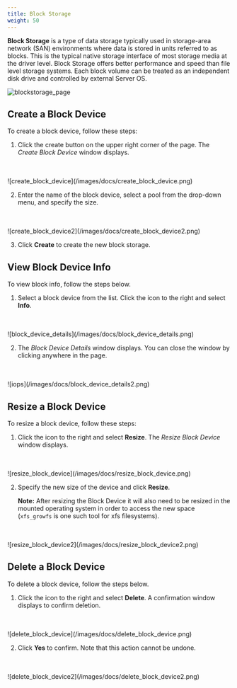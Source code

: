 ```yaml
---
title: Block Storage
weight: 50
---
```


**Block Storage** is a type of data storage typically used in storage-area network (SAN) environments where data is stored in units referred to as blocks. This is the typical native storage interface of most storage media at the driver level. Block Storage offers better performance and speed than file level storage systems. Each block volume can be treated as an independent disk drive and controlled by external Server OS.

![blockstorage_page](/images/docs/blockstorage_page.png)

## Create a Block Device

To create a block device, follow these steps:

1. Click the create button on the upper right corner of the page. The *Create Block Device* window displays.
<br />
<br />
    ![create_block_device](/images/docs/create_block_device.png)

2. Enter the name of the block device, select a pool from the drop-down menu, and specify the size.
<br />
<br />
    ![create_block_device2](/images/docs/create_block_device2.png)

3. Click **Create** to create the new block storage.

## View Block Device Info

To view block info, follow the steps below.

1. Select a block device from the list. Click the icon to the right and select **Info**.
<br />
<br />
    ![block_device_details](/images/docs/block_device_details.png)

2. The *Block Device Details* window displays. You can close the window by clicking anywhere in the page.
<br />
<br />
    ![iops](/images/docs/block_device_details2.png)

## Resize a Block Device

To resize a block device, follow these steps:

1. Click the icon to the right and select **Resize**. The *Resize Block Device* window displays.
<br />
<br />
    ![resize_block_device](/images/docs/resize_block_device.png)

2. Specify the new size of the device and click **Resize**.

	**Note:** After resizing the Block Device it will also need to be resized in the mounted operating system in order to access the new space (`xfs_growfs` is one such tool for xfs filesystems).
<br />
<br />
    ![resize_block_device2](/images/docs/resize_block_device2.png)

## Delete a Block Device

To delete a block device, follow the steps below.

1. Click the icon to the right and select **Delete**. A confirmation window displays to confirm deletion.
<br />
<br />
    ![delete_block_device](/images/docs/delete_block_device.png)

2. Click **Yes** to confirm. Note that this action cannot be undone.
<br />
<br />
    ![delete_block_device2](/images/docs/delete_block_device2.png)
